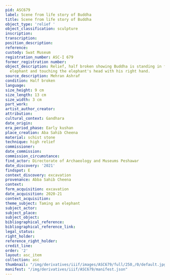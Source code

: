 ```yaml
---
pid: ASC679
label: Scene from life story of Buddha
title: Scene from life story of Buddha
object_type: 'relief '
object_classification: sculpture
inscription: 
transcription: 
position_description: 
reference: 
custody: Swat Museum
registration_number: ASC-I 679
former_registration number: 
object_description: Relief, half broken showing Buddha is standing in front of an
  elephant and touching the elephant's head with his right hand.
source_description: Mehran Ashraf
condition: Half broken
language: 
size_height: 9 cm
size_length: 13 cm
size_width: 3 cm
part_work: 
artist_author_creator: 
attribution: 
cultural_context: Gandhara
date_origin: 
era_period_phase: Early kushan
place_creation: Aba Sahib Cheena
material: schist stone
technique: high relief
commissioner: 
date_commission: 
commission_circumstance: 
find_actor: Directorate of Archaeology and Museums Peshawar
date_discovery: '2021'
findspot: E
context_discovery: excavation
provenance: Abba Sahib Cheena
context: 
form_acquisition: excavation
date_acquisition: 2020-21
context_acquisition: 
theme_subject: Taming an elephant
subject_actor: 
subject_place: 
subject_object: 
bibliographical_reference: 
bibliographical_reference_link: 
legal_status: 
right_holder: 
reference_right_holder: 
credit_line: 
order: '2'
layout: asc_item
collection: asc
thumbnail: "/img/derivatives/iiif/images/ASC679/full/250,/0/default.jpg"
manifest: "/img/derivatives/iiif/ASC679/manifest.json"
---
```

